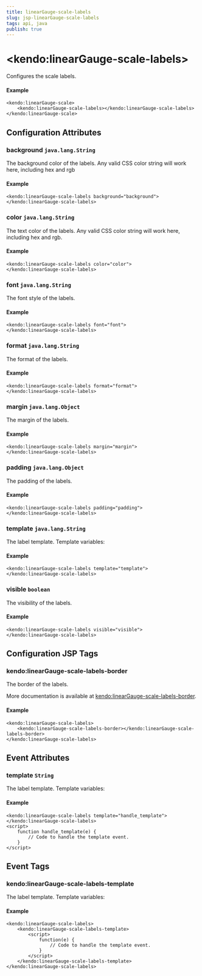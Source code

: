 ```yaml
---
title: linearGauge-scale-labels
slug: jsp-linearGauge-scale-labels
tags: api, java
publish: true
---
```


# \<kendo:linearGauge-scale-labels\>

Configures the scale labels.

#### Example
    <kendo:linearGauge-scale>
        <kendo:linearGauge-scale-labels></kendo:linearGauge-scale-labels>
    </kendo:linearGauge-scale>

## Configuration Attributes

### background `java.lang.String`

The background color of the labels.
Any valid CSS color string will work here, including hex and rgb

#### Example
    <kendo:linearGauge-scale-labels background="background">
    </kendo:linearGauge-scale-labels>

### color `java.lang.String`

The text color of the labels.
Any valid CSS color string will work here, including hex and rgb.

#### Example
    <kendo:linearGauge-scale-labels color="color">
    </kendo:linearGauge-scale-labels>

### font `java.lang.String`

The font style of the labels.

#### Example
    <kendo:linearGauge-scale-labels font="font">
    </kendo:linearGauge-scale-labels>

### format `java.lang.String`

The format of the labels.

#### Example
    <kendo:linearGauge-scale-labels format="format">
    </kendo:linearGauge-scale-labels>

### margin `java.lang.Object`

The margin of the labels.

#### Example
    <kendo:linearGauge-scale-labels margin="margin">
    </kendo:linearGauge-scale-labels>

### padding `java.lang.Object`

The padding of the labels.

#### Example
    <kendo:linearGauge-scale-labels padding="padding">
    </kendo:linearGauge-scale-labels>

### template `java.lang.String`

The label template.
Template variables:

#### Example
    <kendo:linearGauge-scale-labels template="template">
    </kendo:linearGauge-scale-labels>

### visible `boolean`

The visibility of the labels.

#### Example
    <kendo:linearGauge-scale-labels visible="visible">
    </kendo:linearGauge-scale-labels>


##  Configuration JSP Tags

### kendo:linearGauge-scale-labels-border

The border of the labels.

More documentation is available at [kendo:linearGauge-scale-labels-border](lineargauge/scale-labels-border).

#### Example

    <kendo:linearGauge-scale-labels>
        <kendo:linearGauge-scale-labels-border></kendo:linearGauge-scale-labels-border>
    </kendo:linearGauge-scale-labels>


## Event Attributes

### template `String`

The label template.
Template variables:


#### Example
    <kendo:linearGauge-scale-labels template="handle_template">
    </kendo:linearGauge-scale-labels>
    <script>
        function handle_template(e) {
            // Code to handle the template event.
        }
    </script>

## Event Tags

### kendo:linearGauge-scale-labels-template

The label template.
Template variables:


#### Example
    <kendo:linearGauge-scale-labels>
        <kendo:linearGauge-scale-labels-template>
            <script>
                function(e) {
                    // Code to handle the template event.
                }
            </script>
        </kendo:linearGauge-scale-labels-template>
    </kendo:linearGauge-scale-labels>

